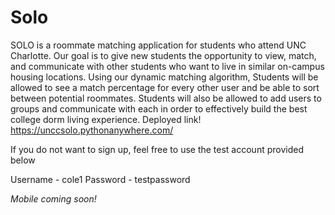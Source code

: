 # Solo

SOLO is a roommate matching application for students who attend UNC Charlotte. Our goal is to give new students the opportunity to view, match, and communicate with other students who want to live in similar on-campus housing locations. Using our dynamic matching algorithm, Students will be allowed to see a match percentage for every other user and be able to sort between potential roommates. Students will also be allowed to add users to groups and communicate with each in order to effectively build the best college dorm living experience. Deployed link! https://unccsolo.pythonanywhere.com/


If you do not want to sign up, feel free to use the test account provided below 

Username - cole1
Password - testpassword


*Mobile coming soon!*
